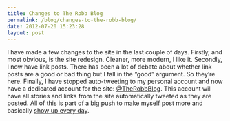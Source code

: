 ```yaml
---
title: Changes to The Robb Blog
permalink: /blog/changes-to-the-robb-blog/
date: 2012-07-20 15:23:28
layout: post
---
```


I have made a few changes to the site in the last couple of days. Firstly, and most obvious, is the site redesign. Cleaner, more modern, I like it. Secondly, I now have link posts. There has been a lot of debate about whether link posts are a good or bad thing but I fall in the “good” argument. So they’re here. Finally, I have stopped auto-tweeting to my personal account and now have a dedicated account for the site: [@TheRobbBlog](http://twitter.com/therobbblog). This account will have all stories and links from the site automatically tweeted as they are posted. All of this is part of a big push to make myself post more and basically [show up every day](http://shawnblanc.net/2012-07-50-things/).